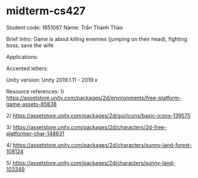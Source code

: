 # midterm-cs427
Student code: 1651067
Name: Trần Thanh Thảo

Brief Intro: Game is about killing enemies (jumping on their head), fighting boss, save the wife

Applications:

Accented letters:

Unity version: Unity 2019.1.11 - 2019.x

Resource references:
  1/ https://assetstore.unity.com/packages/2d/environments/free-platform-game-assets-85838
  
  2/ https://assetstore.unity.com/packages/2d/gui/icons/basic-icons-139575
  
  3/ https://assetstore.unity.com/packages/2d/characters/2d-free-platformer-char-148631
  
  4/ https://assetstore.unity.com/packages/2d/characters/sunny-land-forest-108124
  
  5/ https://assetstore.unity.com/packages/2d/characters/sunny-land-103349
